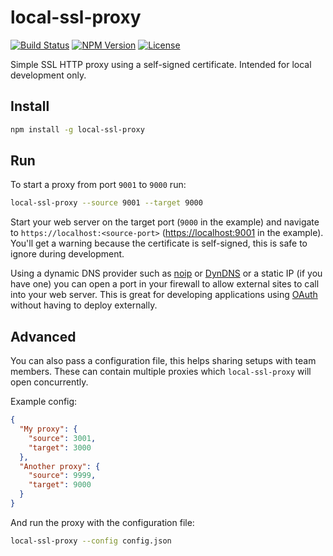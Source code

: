 local-ssl-proxy
===============

[![Build Status](https://travis-ci.org/cameronhunter/local-ssl-proxy.svg?branch=master)](https://travis-ci.org/cameronhunter/local-ssl-proxy) [![NPM Version](https://img.shields.io/npm/v/local-ssl-proxy.svg)](https://npmjs.org/package/local-ssl-proxy) [![License](https://img.shields.io/npm/l/local-ssl-proxy.svg)](https://github.com/cameronhunter/local-ssl-proxy/blob/master/LICENSE.md)

Simple SSL HTTP proxy using a self-signed certificate. Intended for local development only.

Install
-------
```sh
npm install -g local-ssl-proxy
```

Run
---
To start a proxy from port `9001` to `9000` run:
```sh
local-ssl-proxy --source 9001 --target 9000
```

Start your web server on the target port (`9000` in the example) and navigate to `https://localhost:<source-port>` ([https://localhost:9001](https://localhost:9001) in the example). You'll get a warning because the certificate is self-signed, this is safe to ignore during development.

Using a dynamic DNS provider such as [noip](http://www.noip.com/personal/) or [DynDNS](http://dyn.com/dns/) or a static IP (if you have one) you can open a port in your firewall to allow external sites to call into your web server. This is great for developing applications using [OAuth](http://oauth.net/) without having to deploy externally.

Advanced
--------
You can also pass a configuration file, this helps sharing setups with team members. These can contain multiple proxies which `local-ssl-proxy` will open concurrently.

Example config:
```json
{
  "My proxy": {
    "source": 3001,
    "target": 3000
  },
  "Another proxy": {
    "source": 9999,
    "target": 9000
  }
}
```

And run the proxy with the configuration file:
```sh
local-ssl-proxy --config config.json
```
